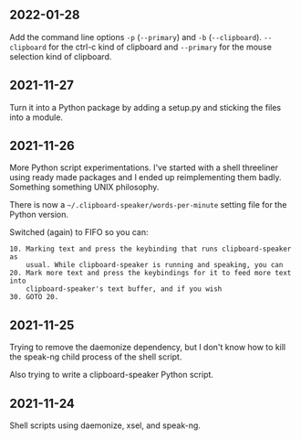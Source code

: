 ## 2022-01-28

Add the command line options `-p` (`--primary`) and `-b` (`--clipboard`).
`--clipboard` for the ctrl-c kind of clipboard and `--primary` for the mouse
selection kind of clipboard.

## 2021-11-27

Turn it into a Python package by adding a setup.py and sticking the files into
a module.

## 2021-11-26

More Python script experimentations. I've started with a shell threeliner using
ready made packages and I ended up reimplementing them badly.
Something something UNIX philosophy.

There is now a `~/.clipboard-speaker/words-per-minute` setting file for the
Python version.

Switched (again) to FIFO so you can:

    10. Marking text and press the keybinding that runs clipboard-speaker as
        usual. While clipboard-speaker is running and speaking, you can
    20. Mark more text and press the keybindings for it to feed more text into
        clipboard-speaker's text buffer, and if you wish
    30. GOTO 20.

## 2021-11-25

Trying to remove the daemonize dependency, but I don't know how to kill the
speak-ng child process of the shell script.

Also trying to write a clipboard-speaker Python script.

## 2021-11-24

Shell scripts using daemonize, xsel, and speak-ng.
